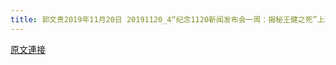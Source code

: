 ```yaml
---
title: 郭文贵2019年11月20日 20191120_4“纪念1120新闻发布会一周：揭秘王健之死”上部
---
```


[原文連接](https://gnews.org/ThreadView/53478038)


